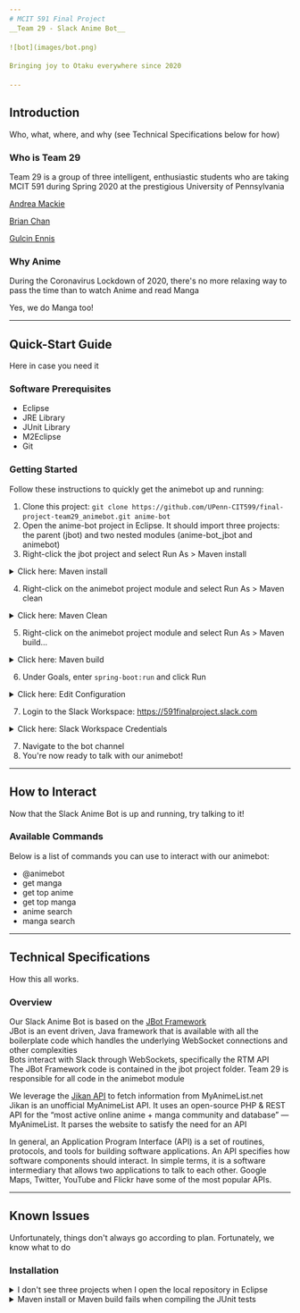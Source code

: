 ```yaml
---
# MCIT 591 Final Project
__Team 29 - Slack Anime Bot__

![bot](images/bot.png)

Bringing joy to Otaku everywhere since 2020

---
```

## Introduction
Who, what, where, and why (see Technical Specifications below for how)
### Who is Team 29
Team 29 is a group of three intelligent, enthusiastic students who are taking MCIT 591 during Spring 2020 at the prestigious University of Pennsylvania

[Andrea Mackie](https://github.com/andreamackie13)

[Brian Chan](https://github.com/chan-b)

[Gulcin Ennis](https://github.com/G-Ennis)

### Why Anime
During the Coronavirus Lockdown of 2020, there's no more relaxing way to pass the time than to watch Anime and read Manga

Yes, we do Manga too!

---
## Quick-Start Guide
Here in case you need it
### Software Prerequisites
* Eclipse
* JRE Library
* JUnit Library
* M2Eclipse
* Git

### Getting Started
Follow these instructions to quickly get the animebot up and running:
1. Clone this project: `git clone https://github.com/UPenn-CIT599/final-project-team29_animebot.git anime-bot`
2. Open the anime-bot project in Eclipse. It should import three projects: the parent (jbot) and two nested modules (anime-bot_jbot and animebot)
3. Right-click the jbot project and select Run As > Maven install
<details>
<summary>Click here: Maven install</summary>

![jbot Maven Install](images/readme-jbot-install.PNG)

</details>

4. Right-click on the animebot project module and select Run As > Maven clean
<details>
<summary>Click here: Maven Clean</summary>

![animebot Maven Clean](images/readme-animebot-clean.png)

</details>

5. Right-click on the animebot project module and select Run As > Maven build...
<details>
<summary>Click here: Maven build</summary>

![animebot Maven Build](images/readme-animebot-build.PNG)

</details>

6. Under Goals, enter `spring-boot:run` and click Run
<details>
<summary>Click here: Edit Configuration</summary>

![animebot Maven Run Configuration](images/readme-animebot-build-goals.PNG)

</details>

7. Login to the Slack Workspace: https://591finalproject.slack.com

<details>
<summary>Click here: Slack Workspace Credentials</summary>

__Username:__ `mcit591.team29@gmail.com` 
__Password:__ `mcit591!`

</details>

7. Navigate to the bot channel
8. You're now ready to talk with our animebot!

---
## How to Interact
Now that the Slack Anime Bot is up and running, try talking to it!
### Available Commands
Below is a list of commands you can use to interact with our animebot:
* @animebot
* get manga
* get top anime
* get top manga
* anime search
* manga search

---
## Technical Specifications
How this all works.
### Overview
Our Slack Anime Bot is based on the [JBot Framework](https://github.com/rampatra/jbot) <br /> 
JBot is an event driven, Java framework that is available with all the boilerplate code which handles the underlying WebSocket connections and other complexities <br /> 
Bots interact with Slack through WebSockets, specifically the RTM API <br /> 
The JBot Framework code is contained in the jbot project folder. Team 29 is responsible for all code in the animebot module <br /> 

We leverage the [Jikan API](https://jikan.moe/) to fetch information from MyAnimeList.net <br /> 
Jikan is an unofficial MyAnimeList API. It uses an open-source PHP & REST API for the “most active online anime + manga 
community and database” — MyAnimeList. It parses the website to satisfy the need for an API

In general, an Application Program Interface (API) is a set of routines, protocols, and tools for building software applications. 
An API specifies how software components should interact. In simple terms, it is a software intermediary that allows two applications to talk to each other. 
Google Maps, Twitter, YouTube and Flickr have some of the most popular APIs. 


---
## Known Issues
Unfortunately, things don't always go according to plan. Fortunately, we know what to do
### Installation
<details>
<summary>I don't see three projects when I open the local repository in Eclipse</summary>
Try deleting the local repository and re-cloning it from GitHub
</details>
<details>
<summary>Maven install or Maven build fails when compiling the JUnit tests</summary>
You may need to remove and re-add the JUnit Library to the animebot project Build Path for the code to compile
</details>
